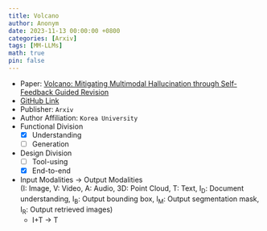 ```yaml
---
title: Volcano
author: Anonym
date: 2023-11-13 00:00:00 +0800
categories: [Arxiv]
tags: [MM-LLMs]
math: true
pin: false
---
```


- Paper: [Volcano: Mitigating Multimodal Hallucination through Self-Feedback Guided Revision](https://arxiv.org/abs/2311.07362)
- [GitHub Link](https://github.com/kaistAI/Volcano)
- Publisher: `Arxiv`
- Author Affiliation: `Korea University`
- Functional Division
  + [x] Understanding
  + [ ] Generation
- Design Division
  + [ ] Tool-using
  + [x] End-to-end
- Input Modalities $\rightarrow$ Output Modalities <br />(I: Image, V: Video, A: Audio, 3D: Point Cloud, T: Text, I<sub>D</sub>: Document understanding, I<sub>B</sub>: Output bounding box, I<sub>M</sub>: Output segmentation mask, I<sub>R</sub>: Output retrieved images)
  + I+T $\rightarrow$ T
